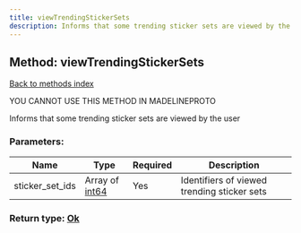 ```yaml
---
title: viewTrendingStickerSets
description: Informs that some trending sticker sets are viewed by the user
---
```

## Method: viewTrendingStickerSets  
[Back to methods index](index.md)


YOU CANNOT USE THIS METHOD IN MADELINEPROTO


Informs that some trending sticker sets are viewed by the user

### Parameters:

| Name     |    Type       | Required | Description |
|----------|---------------|----------|-------------|
|sticker\_set\_ids|Array of [int64](../constructors/int64.md) | Yes|Identifiers of viewed trending sticker sets|


### Return type: [Ok](../types/Ok.md)

